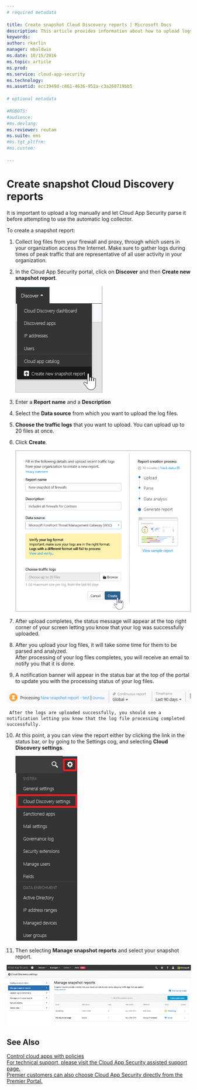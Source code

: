 ```yaml
---
# required metadata

title: Create snapshot Cloud Discovery reports | Microsoft Docs
description: This article provides information about how to upload logs manually to create a snapshot report of your Cloud Discovery apps.
keywords:
author: rkarlin
manager: mbaldwin
ms.date: 10/15/2016
ms.topic: article
ms.prod:
ms.service: cloud-app-security
ms.technology:
ms.assetid: ecc1949d-c861-4636-952a-c3a260719bb5

# optional metadata

#ROBOTS:
#audience:
#ms.devlang:
ms.reviewer: reutam
ms.suite: ems
#ms.tgt_pltfrm:
#ms.custom:

---
```


# Create snapshot Cloud Discovery reports
It is important to upload a log manually and let Cloud App Security parse it before attempting to use the automatic log collector.

To create a snapshot report:
  
1.  Collect log files from your firewall and proxy, through which users in your organization access the Internet. Make sure to gather logs during times of peak traffic that are representative of all user activity in your organization.  
  
2.  In the Cloud App Security portal, click on **Discover** and then **Create new snapshot report**.  
  
     ![Create new snapshot report](./media/create-new-snapshot-report.png)
     
      
3.  Enter a **Report name** and a **Description**
  
4.  Select the **Data source** from which you want to upload the log files.  
  
5.  **Choose the traffic logs** that you want to upload. You can upload up to 20 files at once.  
  
6.  Click **Create**.  
  
     ![New snapshot report](./media/new-snapshot-report.png) 
  
7.  After upload completes, the status message will appear at the top right corner of your screen letting you know that your log was successfully uploaded.  
  
8.  After you upload your log files, it will take some time for them to be parsed and analyzed.  
After processing of your log files completes, you will receive an email to notify you that it is done. 
  
9. A notification banner will appear in the status bar at the top of the portal to update you with the processing status of your log files.  
  
![processing log file menu bar](./media/processing-log-file-menu-bar.png) 
  
     After the logs are uploaded successfully, you should see a notification letting you know that the log file processing completed successfully.  
   
10. At this point, a you can view the report either by clicking the link in the status bar, or by going to the Settings cog, and selecting **Cloud Discovery settings**.   
  
     ![Discovery settings tab](./media/discovery-settings-tab.png)
11. Then selecting **Manage snapshot reports** and select your snapshot report.
 
![snapshot report managment](./media/snapshot-report-managment.png)
      
## See Also  
[Control cloud apps with policies](control-cloud-apps-with-policies.md)   
[For technical support, please visit the Cloud App Security assisted support page.](http://support.microsoft.com/oas/default.aspx?prid=16031)   
[Premier customers can also choose Cloud App Security directly from the Premier Portal.](https://premier.microsoft.com/)  
    
      
  